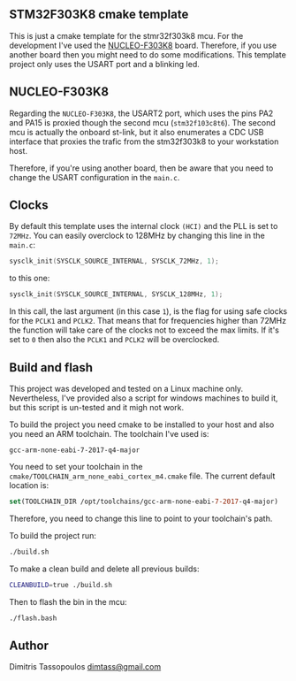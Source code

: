 STM32F303K8 cmake template
----
This is just a cmake template for the stmr32f303k8 mcu. For the
development I've used the [NUCLEO-F303K8](https://www.st.com/en/evaluation-tools/nucleo-f303k8.html)
board. Therefore, if you use another board then you might need
to do some modifications. This template project only uses the
USART port and a blinking led.

## NUCLEO-F303K8
Regarding the `NUCLEO-F303K8`, the USART2 port, which uses the
pins PA2 and PA15 is proxied though the second mcu (`stm32f103c8t6`).
The second mcu is actually the onboard st-link, but it also
enumerates a CDC USB interface that proxies the trafic from the
stm32f303k8 to your workstation host.

Therefore, if you're using another board, then be aware that you
need to change the USART configuration in the `main.c`.

## Clocks
By default this template uses the internal clock `(HCI)` and the
PLL is set to `72MHz`. You can easily overclock to 128MHz by
changing this line in the `main.c`:

```cpp
sysclk_init(SYSCLK_SOURCE_INTERNAL, SYSCLK_72MHz, 1);
```

to this one:
```cpp
sysclk_init(SYSCLK_SOURCE_INTERNAL, SYSCLK_128MHz, 1);
```

In this call, the last argument (in this case `1`), is the flag
for using safe clocks for the `PCLK1` and `PCLK2`. That means that
for frequencies higher than 72MHz the function will take care of
the clocks not to exceed the max limits. If it's set to `0` then
also the `PCLK1` and `PCLK2` will be overclocked.

## Build and flash
This project was developed and tested on a Linux machine only.
Nevertheless, I've provided also a script for windows machines
to build it, but this script is un-tested and it migh not work.

To build the project you need cmake to be installed to your host
and also you need an ARM toolchain. The toolchain I've used is:
```
gcc-arm-none-eabi-7-2017-q4-major
```

You need to set your toolchain in the `cmake/TOOLCHAIN_arm_none_eabi_cortex_m4.cmake`
file. The current default location is:
```cmake
set(TOOLCHAIN_DIR /opt/toolchains/gcc-arm-none-eabi-7-2017-q4-major)
```

Therefore, you need to change this line to point to your toolchain's
path.

To build the project run:
```sh
./build.sh
```

To make a clean build and delete all previous builds:
```sh
CLEANBUILD=true ./build.sh
```

Then to flash the bin in the mcu:
```sh
./flash.bash
```

## Author
Dimitris Tassopoulos <dimtass@gmail.com>